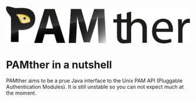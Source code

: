 ![PAMther logo](/logo.png)
# PAMther in a nutshell #
PAMther aims to be a prue Java interface to the Unix PAM API (Pluggable Authentication Modules).
It is still unstable so you can not expect much at the moment. 
